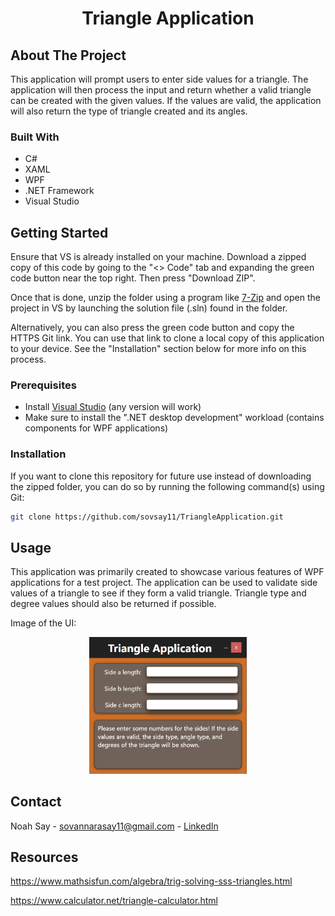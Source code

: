 <h1 align="center">Triangle Application</h1>

<!--About The Project-->
## About The Project
This application will prompt users to enter side values for a triangle. The application will then process the input and return whether a valid triangle can be created with the given values. If the values are valid, the application will also return the type of triangle created and its angles.

### Built With
<ul>
  <li>C#</li>
  <li>XAML</li>
  <li>WPF</li>
  <li>.NET Framework</li>
  <li>Visual Studio</li>
</ul>

## Getting Started
Ensure that VS is already installed on your machine. Download a zipped copy of this code by going to the "<> Code" tab and expanding the green code button near the top right. Then press "Download ZIP".

Once that is done, unzip the folder using a program like <a href="https://www.7-zip.org/">7-Zip</a> and open the project in VS by launching the solution file (.sln) found in the folder.

Alternatively, you can also press the green code button and copy the HTTPS Git link. You can use that link to clone a local copy of this application to your device. See the "Installation" section below for more info on this process.

### Prerequisites
<ul>
  <li>
    Install <a href="https://visualstudio.microsoft.com/downloads/">Visual Studio<a> (any version will work)
  </li>
    <li>
      Make sure to install the ".NET desktop development" workload (contains components for WPF applications)
    </li>
</ul>

### Installation
If you want to clone this repository for future use instead of downloading the zipped folder, you can do so by running the following command(s) using Git:

```sh
git clone https://github.com/sovsay11/TriangleApplication.git
```
    

## Usage
This application was primarily created to showcase various features of WPF applications for a test project. The application can be used to validate side values of a triangle to see if they form a valid triangle. Triangle type and degree values should also be returned if possible.

Image of the UI:
<p align="center">
<img src="https://github.com/sovsay11/sovsay11/blob/712673bf72a2f9ab6aa2f701bd04177287615a44/TriangleApplicationUI.png" alt="Image of Triangle Application" height="50%" width="50%"/>
</p>

## Contact
Noah Say - sovannarasay11@gmail.com - <a href="https://www.linkedin.com/in/noah-say-0b6210187/">LinkedIn</a>

## Resources
https://www.mathsisfun.com/algebra/trig-solving-sss-triangles.html
    
https://www.calculator.net/triangle-calculator.html
